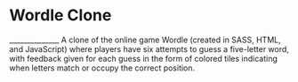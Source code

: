<h1>Wordle Clone</h1>
______________
A clone of the online game Wordle (created in SASS, HTML, and JavaScript) where players have six attempts to guess a five-letter word, with feedback given for each guess in the form of colored tiles indicating when letters match or occupy the correct position.
